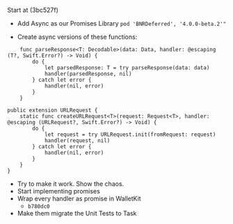 Start at (3bc527f)

- Add Async as our Promises Library
`pod 'BNRDeferred', '4.0.0-beta.2'"`

- Create async versions of these functions:

``` 
    func parseResponse<T: Decodable>(data: Data, handler: @escaping (T?, Swift.Error?) -> Void) {
        do {
            let parsedResponse: T = try parseResponse(data: data)
            handler(parsedResponse, nil)
        } catch let error {
            handler(nil, error)
        }
    }
```


``` 
public extension URLRequest {
    static func createURLRequest<T>(request: Request<T>, handler: @escaping (URLRequest?, Swift.Error?) -> Void) {
        do {
            let request = try URLRequest.init(fromRequest: request)
            handler(request, nil)
        } catch let error {
            handler(nil, error)
        }
    }
}
```

- Try to make it work. Show the chaos.
- Start implementing promises
- Wrap every handler as promise in WalletKit
	- `b780dc0` 
- Make them migrate the Unit Tests to Task<T>
